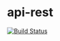 # api-rest
[![Build Status](https://travis-ci.org/JorgeNdC/api-rest.svg?branch=master)](https://travis-ci.org/JorgeNdC/api-rest)

